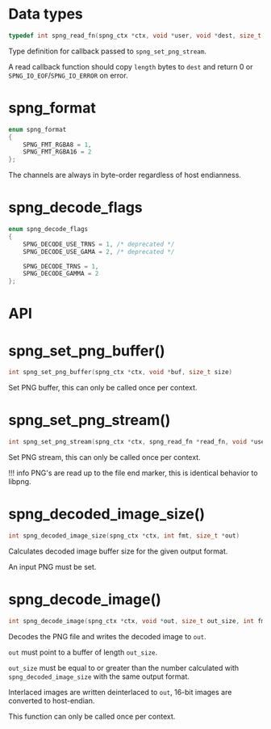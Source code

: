 # Data types

```c
typedef int spng_read_fn(spng_ctx *ctx, void *user, void *dest, size_t length)
```

Type definition for callback passed to `spng_set_png_stream`.

A read callback function should copy `length` bytes to `dest` and return 0 or
`SPNG_IO_EOF`/`SPNG_IO_ERROR` on error.

# spng_format

```c
enum spng_format
{
    SPNG_FMT_RGBA8 = 1,
    SPNG_FMT_RGBA16 = 2
};
```

The channels are always in byte-order regardless of host endianness.

# spng_decode_flags

```c
enum spng_decode_flags
{
    SPNG_DECODE_USE_TRNS = 1, /* deprecated */
    SPNG_DECODE_USE_GAMA = 2, /* deprecated */

    SPNG_DECODE_TRNS = 1,
    SPNG_DECODE_GAMMA = 2
};
```


# API

# spng_set_png_buffer()
```c
int spng_set_png_buffer(spng_ctx *ctx, void *buf, size_t size)
```

Set PNG buffer, this can only be called once per context.

# spng_set_png_stream()
```c
int spng_set_png_stream(spng_ctx *ctx, spng_read_fn *read_fn, void *user)
```

Set PNG stream, this can only be called once per context.

!!! info
    PNG's are read up to the file end marker, this is identical behavior to libpng.

# spng_decoded_image_size()
```c
int spng_decoded_image_size(spng_ctx *ctx, int fmt, size_t *out)
```

Calculates decoded image buffer size for the given output format.

An input PNG must be set.

# spng_decode_image()
```c
int spng_decode_image(spng_ctx *ctx, void *out, size_t out_size, int fmt, int flags)`
```

Decodes the PNG file and writes the decoded image to `out`.

`out` must point to a buffer of length `out_size`.

`out_size` must be equal to or greater than the number calculated with
`spng_decoded_image_size` with the same output format.

Interlaced images are written deinterlaced to `out`,
16-bit images are converted to host-endian.

This function can only be called once per context.